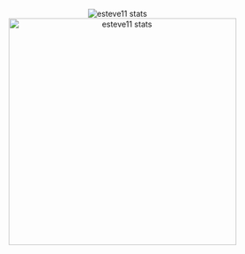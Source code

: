 <p align="center">
	<img src="https://github-readme-stats.vercel.app/api/top-langs?username=esteve11&show_icons=true&locale=en&layout=compact&theme=dark&hide=php,html,blade,c%23,jupyter%20notebook&langs_count=6&exclude_repo=Bilis,mp08_projecte_final,autotiling" alt="esteve11 stats" />
	&emsp;
	<img src="https://github-readme-stats.vercel.app/api?username=esteve11&show_icons=true&locale=en&theme=dark" alt="esteve11 stats" width="410" />
</p>